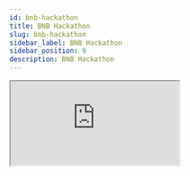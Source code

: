 ```yaml
---
id: bnb-hackathon
title: BNB Hackathon
slug: bnb-hackathon
sidebar_label: BNB Hackathon
sidebar_position: 9
description: BNB Hackathon
---
```



<iframe src="https://www.notion.so/cyberconnect/Rebuild-Connection-2ed7c7ba431e4d4a99bc551ef271ad39"
></iframe>
